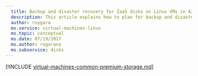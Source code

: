 ```yaml
---
  title: Backup and disaster recovery for IaaS disks on Linux VMs in Azure | Microsoft Docs
  description: This article explains how to plan for backup and disaster recovery of IaaS virtual machines and disks in Azure. This document covers both managed and unmanaged disks.
  author: roygara
  ms.service: virtual-machines-linux
  ms.topic: conceptual
  ms.date: 07/19/2017
  ms.author: rogarana
  ms.subservice: disks
---
```


[!INCLUDE [virtual-machines-common-premium-storage.md](../../../includes/virtual-machines-common-backup-and-disaster-recovery-for-azure-iaas-disks.md)]
